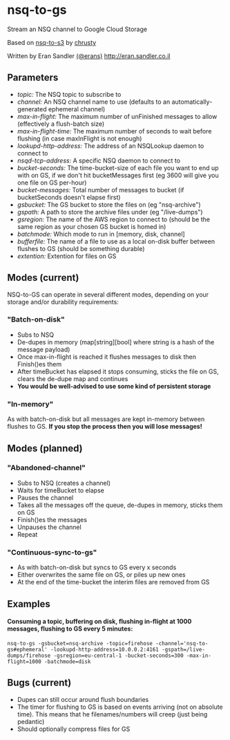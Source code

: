 # nsq-to-gs
Stream an NSQ channel to Google Cloud Storage

Based on [nsq-to-s3](https://github.com/chrusty/nsq-to-s3) by [chrusty](https://github.com/chrusty)

Written by Eran Sandler [(@erans)](https://twitter.com/erans) http://eran.sandler.co.il

## Parameters
* _topic:_ The NSQ topic to subscribe to
* _channel:_ An NSQ channel name to use (defaults to an automatically-generated ephemeral channel)
* _max-in-flight:_ The maximum number of unFinished messages to allow (effectively a flush-batch size)
* _max-in-flight-time:_ The maximum number of seconds to wait before flushing (in case maxInFlight is not enough)
* _lookupd-http-address:_ The address of an NSQLookup daemon to connect to
* _nsqd-tcp-address:_ A specific NSQ daemon to connect to
* _bucket-seconds:_ The time-bucket-size of each file you want to end up with on GS, if we don't hit bucketMessages first (eg 3600 will give you one file on GS per-hour)
* _bucket-messages:_ Total number of messages to bucket (if bucketSeconds doesn't elapse first)
* _gsbucket:_ The GS bucket to store the files on (eg "nsq-archive")
* _gspath:_ A path to store the archive files under (eg "/live-dumps")
* _gsregion:_ The name of the AWS region to connect to (should be the same region as your chosen GS bucket is homed in)
* _batchmode:_ Which mode to run in [memory, disk, channel]
* _bufferfile:_ The name of a file to use as a local on-disk buffer between flushes to GS (should be something durable)
* _extention:_ Extention for files on GS

## Modes (current)
NSQ-to-GS can operate in several different modes, depending on your storage and/or durability requirements:

### "Batch-on-disk"
  * Subs to NSQ
  * De-dupes in memory (map[string][bool] where string is a hash of the message payload)
  * Once max-in-flight is reached it flushes messages to disk then Finish()es them
  * After timeBucket has elapsed it stops consuming, sticks the file on GS, clears the de-dupe map and continues
  * **You would be well-advised to use some kind of persistent storage**

### "In-memory"
As with batch-on-disk but all messages are kept in-memory between flushes to GS. **If you stop the process then you will lose messages!**

## Modes (planned)

### "Abandoned-channel"
  * Subs to NSQ (creates a channel)
  * Waits for timeBucket to elapse
  * Pauses the channel
  * Takes all the messages off the queue, de-dupes in memory, sticks them on GS
  * Finish()es the messages
  * Unpauses the channel
  * Repeat

### "Continuous-sync-to-gs"
  * As with batch-on-disk but syncs to GS every x seconds
  * Either overwrites the same file on GS, or piles up new ones
  * At the end of the time-bucket the interim files are removed from GS

## Examples

#### Consuming a topic, buffering on disk, flushing in-flight at 1000 messages, flushing to GS every 5 minutes:
```
nsq-to-gs -gsbucket=nsq-archive -topic=firehose -channel='nsq-to-gs#ephemeral' -lookupd-http-address=10.0.0.2:4161 -gspath=/live-dumps/firehose -gsregion=eu-central-1 -bucket-seconds=300 -max-in-flight=1000 -batchmode=disk
```

## Bugs (current)
* Dupes can still occur around flush boundaries
* The timer for flushing to GS is based on events arriving (not on absolute time). This means that he filenames/numbers will creep (just being pedantic)
* Should optionally compress files for GS
